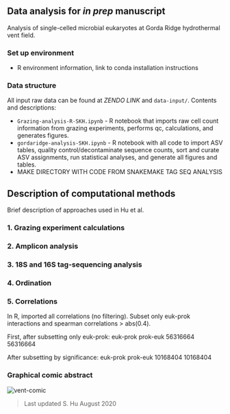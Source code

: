 ## Data analysis for _in prep_ manuscript
Analysis of single-celled microbial eukaryotes at Gorda Ridge hydrothermal vent field.

### Set up environment

* R environment information, link to conda installation instructions

### Data structure
All input raw data can be found at _ZENDO LINK_ and ```data-input/```. Contents and descriptions:
* ```Grazing-analysis-R-SKH.ipynb``` - R notebook that imports raw cell count information from grazing experiments, performs qc, calculations, and generates figures.
* ```gordaridge-analysis-SKH.ipynb``` - R notebook with all code to import ASV tables, quality control/decontaminate sequence counts, sort and curate ASV assignments, run statistical analyses, and generate all figures and tables.
* MAKE DIRECTORY WITH CODE FROM SNAKEMAKE TAG SEQ ANALYSIS

## Description of computational methods
Brief description of approaches used in Hu et al. 

### 1. Grazing experiment calculations

### 2. Amplicon analysis

### 3. 18S and 16S tag-sequencing analysis

### 4. Ordination

### 5. Correlations

In R, imported all correlations (no filtering). Subset only euk-prok interactions and spearman correlations > abs(0.4).

First, after subsetting only euk-prok:
euk-prok prok-euk 
56316664 56316664 

After subsetting by significance:
euk-prok prok-euk 
10168404 10168404

### Graphical comic abstract
![vent-comic](figs/GR-comic-protistsession.jpg)


> Last updated S. Hu August 2020
